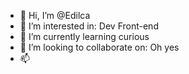 - 👋 Hi, I’m @Edilca
- 👀 I’m interested in: Dev Front-end
- 🌱 I’m currently learning curious
- 💞️ I’m looking to collaborate on: Oh yes
- 📫 

<!---
Edilca/Edilca is a ✨ special ✨ repository because its `README.md` (this file) appears on your GitHub profile.
You can click the Preview link to take a look at your changes.
--->
